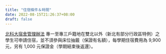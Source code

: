 ```yaml
---
title: "住宿條件＆時間"
date: 2022-08-15T21:26:37+08:00
draft: false
---
```


[北科大宿舍管理辦法](https://osa.ntut.edu.tw/var/file/41/1041/img/2https://hackmd.io/yKPNj0qnTdSHHVyKuwRm6w?both#354/999842670.pdf)
專一至專三戶籍地在雙北以外（新北有部分行政區特例）之學生可申請住宿，並不須參與床位抽籤（保證有名額），每學期住宿費用為 9,900 元，另有 1,000 元保證金（學期結束後返還）。
